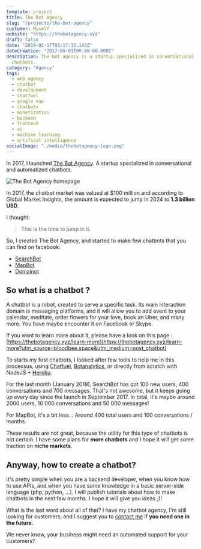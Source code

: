 ```yaml
---
template: project
title: The Bot Agency
slug: "/projects/the-bot-agency"
customer: Myself
website: "https://thebotagency.xyz"
draft: false
date: "2019-02-17T03:17:13.143Z"
dateCreation: "2017-09-01T00:00:00.000Z"
description: The bot agency is a startup specialized in conversational and automatized
  chatbots.
category: "Agency"
tags:
  - web agency
  - chatbot
  - development
  - chatfuel
  - google map
  - chatbots
  - monetization
  - backend
  - frontend
  - ai
  - machine learning
  - artifical intelligence
socialImage: "./media/thebotagency-logo.png"
---
```

In 2017, I launched [The Bot Agency](https://thebotagency.xyz). A startup specialized in conversational and automatized chatbots.

![The Bot Agency homepage](/media/botagency-home.png)

In 2017, the chatbot market was valued at $100 million and according to Global Market Insights, the amount is expected to jump in 2024 to **1.3 billion USD**.

I thought:
<blockquote>This is the time to jump in it.</blockquote>

So, I created The Bot Agency, and started to make few chatbots that you can find on facebook:

* [SearchBot](https://www.facebook.com/SearchBotTBA/)
* [MapBot](https://www.facebook.com/MapbotTBA/)
* [Domainot](https://www.facebook.com/domainotTBA/)

## So what is a chatbot ?

A chatbot is a robot, created to serve a specific task. Its main interaction domain is messaging platforms, and it will allow you to add event to your calendar, meditate, order flowers for your love, book an Uber, and many more. You have maybe encounter it on Facebook or Skype.

If you want to learn more about it, please have a look on this page : [https://thebotagency.xyz/learn-more](https://thebotagency.xyz/learn-more?utm_source=bloodbee.space&utm_medium=post_chatbot)

To starts my first chatbots, I looked after few tools to help me in this processus, using [Chatfuel](https://chatfuel.com), [Botanalytics](https://botanalytics.co), or directly from scratch with NodeJS + [Heroku](https://heroku.com).

For the last month (January 2019), SearchBot has got 100 new users, 400 conversations and 700 messages. That's not awesome, but it keeps going up every day since the launch in September 2017. In total, it's maybe around 2000 users, 10 000 conversations and 50 000 messages!

For MapBot, it's a bit less... Around 400 total users and 100 conversations / months.

These results are not great, because the utility for this type of chatbots is not certain. I have some plans for **more chatbots** and I hope it will get some traction on **niche markets**.

## Anyway, how to create a chatbot?

It's pretty simple when you are a backend developer, when you know how to use APIs, and when you have some knowledge in a basic server-side language (php, python, ...). I will publish tutorials about how to make chatbots in the next few months. I hope it will give you ideas ;)!

What is the last word about all of that? I have my chatbot agency, I'm still looking for customers, and I suggest you to [contact me](/contact) if **you need one in the future.**

We never know, your business might need an automated support for your customers?
